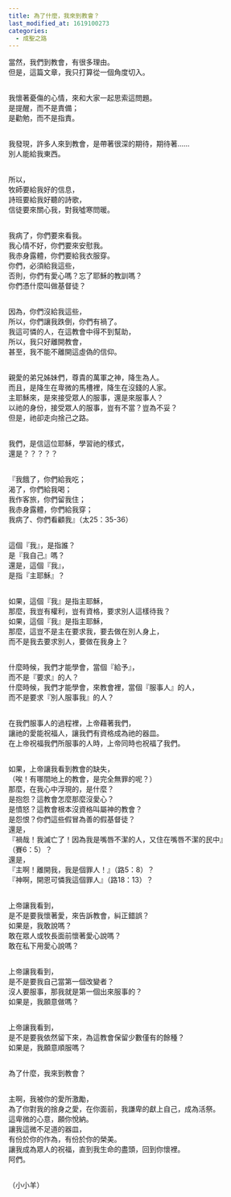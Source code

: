 ```yaml
---
title: 為了什麼，我來到教會？
last_modified_at: 1619100273
categories:
  - 成聖之路
---
```


<p>當然，我們到教會，有很多理由。<br>
但是，這篇文章，我只打算從一個角度切入。</p>

<p><br>
我懷著憂傷的心情，來和大家一起思索這問題。<br>
是提醒，而不是責備；<br>
是勸勉，而不是指責。</p>

<p><br>
我發現，許多人來到教會，是帶著很深的期待，期待著……&nbsp;<br>
別人能給我東西。</p>

<p><br>
所以，<br>
牧師要給我好的信息，<br>
詩班要給我好聽的詩歌，<br>
信徒要來關心我，對我噓寒問暖。</p>

<p><br>
我病了，你們要來看我。<br>
我心情不好，你們要來安慰我。<br>
我赤身露體，你們要給我衣服穿。<br>
你們，必須給我這些，<br>
否則，你們有愛心嗎？忘了耶穌的教訓嗎？<br>
你們憑什麼叫做基督徒？</p>

<p><br>
因為，你們沒給我這些，<br>
所以，你們讓我跌倒，你們有禍了。<br>
我這可憐的人，在這教會中得不到幫助，<br>
所以，我只好離開教會，<br>
甚至，我不能不離開這虛偽的信仰。</p>

<p><br>
親愛的弟兄姊妹們，尊貴的萬軍之神，降生為人。<br>
而且，是降生在卑微的馬槽裡，降生在沒錢的人家。<br>
主耶穌來，是來接受眾人的服事，還是來服事人？<br>
以祂的身份，接受眾人的服事，豈有不當？豈為不妥？<br>
但是，祂卻走向捨己之路。</p>

<p><br>
我們，是信這位耶穌，學習祂的樣式，<br>
還是？？？？？</p>

<p><br>
『我餓了，你們給我吃；<br>
渴了，你們給我喝；<br>
我作客旅，你們留我住；<br>
我赤身露體，你們給我穿；<br>
我病了、你們看顧我』（太25：35-36）</p>

<p><br>
這個『我』，是指誰？<br>
是『我自己』嗎？<br>
還是，這個『我』，<br>
是指『主耶穌』？</p>

<p><br>
如果，這個『我』是指主耶穌，<br>
那麼，我豈有權利，豈有資格，要求別人這樣待我？<br>
如果，這個『我』是指主耶穌，<br>
那麼，這豈不是主在要求我，要去做在別人身上，<br>
而不是我去要求別人，要做在我身上？</p>

<p><br>
什麼時候，我們才能學會，當個『給予』，<br>
而不是『要求』的人？<br>
什麼時候，我們才能學會，來教會裡，當個『服事人』的人，<br>
而不是要求『別人服事我』的人？</p>

<p><br>
在我們服事人的過程裡，上帝藉著我們，<br>
讓祂的愛能祝福人，讓我們有資格成為祂的器皿。<br>
在上帝祝福我們所服事的人時，上帝同時也祝福了我們。</p>

<p><br>
如果，上帝讓我看到教會的缺失，<br>
（唉！有哪間地上的教會，是完全無罪的呢？）<br>
那麼，在我心中浮現的，是什麼？<br>
是抱怨？這教會怎麼那麼沒愛心？<br>
是憤怒？這教會根本沒資格叫屬神的教會？<br>
是怨恨？你們這些假冒為善的假基督徒？<br>
還是，<br>
『禍哉！我滅亡了！因為我是嘴唇不潔的人，又住在嘴唇不潔的民中』<br>
（賽6：5）？<br>
還是，<br>
『主啊！離開我，我是個罪人！』（路5：8）？<br>
『神啊，開恩可憐我這個罪人』（路18：13）？</p>

<p><br>
上帝讓我看到，<br>
是不是要我懷著愛，來告訴教會，糾正錯誤？<br>
如果是，我敢說嗎？<br>
敢在眾人或牧長面前懷著愛心說嗎？<br>
敢在私下用愛心說嗎？</p>

<p><br>
上帝讓我看到，<br>
是不是要我自己當第一個改變者？<br>
沒人要服事，那我就是第一個出來服事的？<br>
如果是，我願意做嗎？</p>

<p><br>
上帝讓我看到，<br>
是不是要我依然留下來，為這教會保留少數僅有的餘種？<br>
如果是，我願意順服嗎？</p>

<p><br>
為了什麼，我來到教會？</p>

<p><br>
主啊，我被你的愛所激勵，<br>
為了你對我的捨身之愛，在你面前，我謙卑的獻上自己，成為活祭。<br>
這卑微的心意，願你悅納。<br>
讓我這微不足道的器皿，<br>
有份於你的作為，有份於你的榮美。<br>
讓我成為眾人的祝福，直到我生命的盡頭，回到你懷裡。<br>
阿們。</p>

<p><br>
（小小羊）<br>
&nbsp;</p>

<p>&nbsp;</p>

